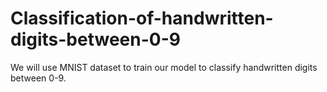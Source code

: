 # Classification-of-handwritten-digits-between-0-9

We will use MNIST dataset to train our model to classify handwritten digits between 0-9.
